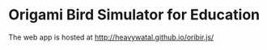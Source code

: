 Origami Bird Simulator for Education
====================================

The web app is hosted at
http://heavywatal.github.io/oribir.js/
